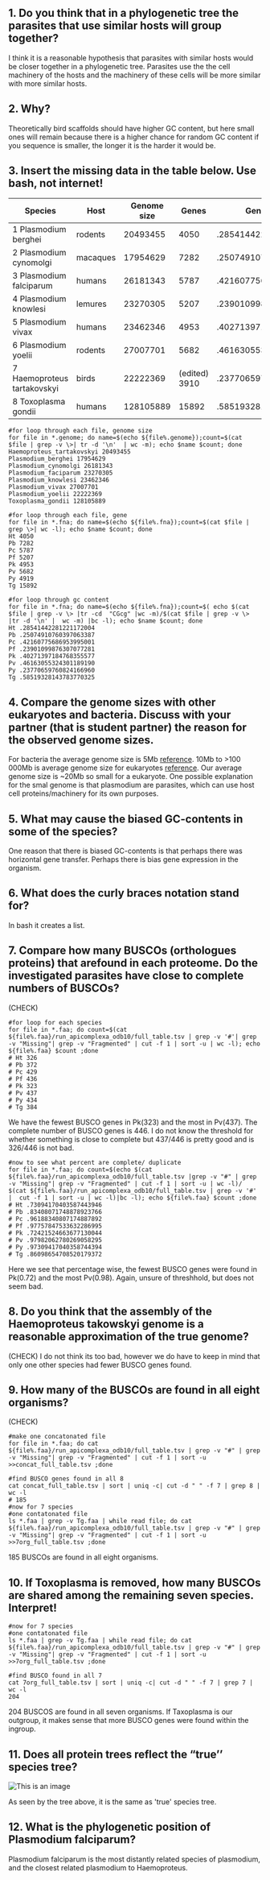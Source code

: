 ## 1. Do you think that in a phylogenetic tree the parasites that use similar hosts will group together?

I think it is a reasonable hypothesis that parasites with similar hosts would be closer together in a phylogenetic tree. Parasites use the the cell machinery of the hosts and the machinery of these cells will be more similar with more similar hosts. 

## 2. Why?
Theoretically bird scaffolds should have higher GC content, but here small ones will remain because there is a higher chance for random GC content if you sequence is smaller, the longer it is the harder it would be.

## 3. Insert the missing data in the table below. Use bash, not internet!


|  Species | Host | Genome size | Genes | Genomic GC |
| ------------- | ------------- | ------------- | ------------- | ------------- | 
|1 Plasmodium berghei 	|	rodents	|	20493455 |	4050	| .28541442281221172004 |
|2 Plasmodium cynomolgi 	|	macaques	|17954629	| 7282	| .25074910760397063387 |
|3 Plasmodium falciparum | 	humans	|	26181343 |	5787	| .42160775686953995001 |
|4 Plasmodium knowlesi |		lemures	|	23270305 |	5207	| .23901099876307077281 |
|5 Plasmodium vivax 	|	humans	|	23462346 |	4953	| .40271397184768355577 |
|6 Plasmodium yoelii |		rodents		|27007701 |	5682	| .46163055324301189190 |
|7 Haemoproteus tartakovskyi |	birds	|	22222369 |	(edited) 3910	| .23770659760824166960 |
|8 Toxoplasma gondii 	|	humans	|	128105889	| 15892	| .58519328143783770325 |

```bash=
#for loop through each file, genome size
for file in *.genome; do name=$(echo ${file%.genome});count=$(cat $file | grep -v \>| tr -d '\n'  | wc -m); echo $name $count; done
Haemoproteus_tartakovskyi 20493455
Plasmodium_berghei 17954629
Plasmodium_cynomolgi 26181343
Plasmodium_faciparum 23270305
Plasmodium_knowlesi 23462346
Plasmodium_vivax 27007701
Plasmodium_yoelii 22222369
Toxoplasma_gondii 128105889

#for loop through each file, gene
for file in *.fna; do name=$(echo ${file%.fna});count=$(cat $file | grep \>| wc -l); echo $name $count; done
Ht 4050
Pb 7282
Pc 5787
Pf 5207
Pk 4953
Pv 5682
Py 4919
Tg 15892

#for loop through gc content
for file in *.fna; do name=$(echo ${file%.fna});count=$( echo $(cat $file | grep -v \> |tr -cd  "CGcg" |wc -m)/$(cat $file | grep -v \> |tr -d '\n' |  wc -m) |bc -l); echo $name $count; done
Ht .28541442281221172004
Pb .25074910760397063387
Pc .42160775686953995001
Pf .23901099876307077281
Pk .40271397184768355577
Pv .46163055324301189190
Py .23770659760824166960
Tg .58519328143783770325

```


## 4. Compare the genome sizes with other eukaryotes and bacteria. Discuss with your partner (that is student partner) the reason for the observed genome sizes.
For bacteria the average genome size is 5Mb [reference](https://www.ncbi.nlm.nih.gov/pmc/articles/PMC4361730/). 10Mb to >100 000Mb is average genome size for eukaryotes [reference](https://www.sciencedirect.com/topics/biochemistry-genetics-and-molecular-biology/genome-size).
Our average genome size is ~20Mb so small for a eukaryote. One possible explanation for the smal genome is that plasmodium are parasites, which can use host cell proteins/machinery for its own purposes.

## 5. What may cause the biased GC-contents in some of the species?

One reason that there is biased GC-contents is that perhaps there was horizontal gene transfer.
Perhaps there is bias gene expression in the organism.

## 6. What does the curly braces notation stand for?
In bash it creates a list.

## 7. Compare how many BUSCOs (orthologues proteins) that arefound in each proteome. Do the investigated parasites have close to complete numbers of BUSCOs?
(CHECK)
```bash=
#for loop for each species
for file in *.faa; do count=$(cat ${file%.faa}/run_apicomplexa_odb10/full_table.tsv | grep -v '#'| grep -v "Missing"| grep -v "Fragmented" | cut -f 1 | sort -u | wc -l); echo ${file%.faa} $count ;done
# Ht 326
# Pb 372
# Pc 429
# Pf 436
# Pk 323
# Pv 437
# Py 434
# Tg 384
```
We have the fewest BUSCO genes in Pk(323) and the most in Pv(437). The complete number of BUSCO genes is 446. I do not know the threshold for whether something is close to complete but 437/446 is pretty good and is 326/446 is not bad.
```
#now to see what percent are complete/ duplicate
for file in *.faa; do count=$(echo $(cat ${file%.faa}/run_apicomplexa_odb10/full_table.tsv |grep -v "#" | grep -v "Missing"| grep -v "Fragmented" | cut -f 1 | sort -u | wc -l)/ $(cat ${file%.faa}/run_apicomplexa_odb10/full_table.tsv | grep -v '#' |  cut -f 1 | sort -u | wc -l)|bc -l); echo ${file%.faa} $count ;done
# Ht .73094170403587443946
# Pb .83408071748878923766
# Pc .96188340807174887892
# Pf .97757847533632286995
# Pk .72421524663677130044
# Pv .97982062780269058295
# Py .97309417040358744394
# Tg .86098654708520179372
```
Here we see that percentage wise, the fewest BUSCO genes were found in Pk(0.72) and the most Pv(0.98). Again, unsure of threshhold, but does not seem bad.


## 8. Do you think that the assembly of the Haemoproteus takowskyi genome is a reasonable approximation of the true genome?
(CHECK)
I do not think its too bad, however we do have to keep in mind that only one other species had fewer BUSCO genes found. 

## 9. How many of the BUSCOs are found in all eight organisms?
(CHECK)
```bash=
#make one concatonated file
for file in *.faa; do cat ${file%.faa}/run_apicomplexa_odb10/full_table.tsv | grep -v "#" | grep -v "Missing"| grep -v "Fragmented" | cut -f 1 | sort -u  >>concat_full_table.tsv ;done

#find BUSCO genes found in all 8
cat concat_full_table.tsv | sort | uniq -c| cut -d " " -f 7 | grep 8 | wc -l
# 185
#now for 7 species
#one contatonated file
ls *.faa | grep -v Tg.faa | while read file; do cat ${file%.faa}/run_apicomplexa_odb10/full_table.tsv | grep -v "#" | grep -v "Missing"| grep -v "Fragmented" | cut -f 1 | sort -u  >>7org_full_table.tsv ;done
```
185 BUSCOs are found in all eight organisms.

## 10. If Toxoplasma is removed, how many BUSCOs are shared among the remaining seven species. Interpret!
```bash=
#now for 7 species
#one contatonated file
ls *.faa | grep -v Tg.faa | while read file; do cat ${file%.faa}/run_apicomplexa_odb10/full_table.tsv | grep -v "#" | grep -v "Missing"| grep -v "Fragmented" | cut -f 1 | sort -u  >>7org_full_table.tsv ;done

#find BUSCO found in all 7
cat 7org_full_table.tsv | sort | uniq -c| cut -d " " -f 7 | grep 7 | wc -l
204

```
204 BUSCOS are found in all seven organisms. If Taxoplasma is our outgroup, it makes sense that more BUSCO genes were found within the ingroup.

## 11. Does all protein trees reflect the “true’’ species tree?
![This is an image](https://github.com/adepennart/Malaria_Case_study/blob/main/gc_30.jpg)

As seen by the tree above, it is the same as 'true' species tree.

## 12. What is the phylogenetic position of Plasmodium falciparum?

Plasmodium falciparum is the most distantly related species of plasmodium, and the closest related plasmodium to Haemoproteus.
